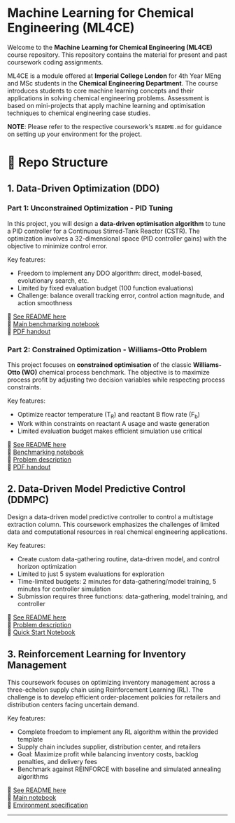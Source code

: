 # Machine Learning for Chemical Engineering (ML4CE)

Welcome to the **Machine Learning for Chemical Engineering (ML4CE)** course repository. This repository contains the material for present and past coursework coding assignments.

ML4CE is a module offered at **Imperial College London** for 4th Year MEng and MSc students in the **Chemical Engineering Department**. The course introduces students to core machine learning concepts and their applications in solving chemical engineering problems.  Assessment is based on mini-projects that apply machine learning and optimisation techniques to chemical engineering case studies.

**NOTE**: Please refer to the respective coursework's `README.md` for guidance on setting up your environment for the project. 

# 📂 Repo Structure

## 1. Data-Driven Optimization (DDO)

### Part 1: Unconstrained Optimization - PID Tuning

In this project, you will design a **data-driven optimisation algorithm** to tune a PID controller for a Continuous Stirred-Tank Reactor (CSTR). The optimization involves a 32-dimensional space (PID controller gains) with the objective to minimize control error.

Key features:
- Freedom to implement any DDO algorithm: direct, model-based, evolutionary search, etc.
- Limited by fixed evaluation budget (100 function evaluations)
- Challenge: balance overall tracking error, control action magnitude, and action smoothness

📖 [See README here](/DataDrivenOptimization/part1_unconstrained/README.md)  
📖 [Main benchmarking notebook](/DataDrivenOptimization/part1_unconstrained/ML4CE_CSTR_PID_CW.ipynb)  
📄 [PDF handout](/DataDrivenOptimization/part1_unconstrained/Coursework%20DDO%20Part%202.pdf)

### Part 2: Constrained Optimization - Williams-Otto Problem

This project focuses on **constrained optimisation** of the classic **Williams-Otto (WO)** chemical process benchmark. The objective is to maximize process profit by adjusting two decision variables while respecting process constraints.

Key features:
- Optimize reactor temperature (T<sub>R</sub>) and reactant B flow rate (F<sub>b</sub>)
- Work within constraints on reactant A usage and waste generation
- Limited evaluation budget makes efficient simulation use critical

📖 [See README here](/DataDrivenOptimization/part2_constrained/README.md)  
📖 [Benchmarking notebook](/DataDrivenOptimization/part2_constrained/ML4CE_WO_eval_algs.ipynb)  
📖 [Problem description](/DataDrivenOptimization/part2_constrained/ML4CE_WO_coursework.docx)  
📄 [PDF handout](/DataDrivenOptimization/part2_constrained/ML4CE_WO_coursework.pdf)

## 2. Data-Driven Model Predictive Control (DDMPC)

Design a data-driven model predictive controller to control a multistage extraction column. This coursework emphasizes the challenges of limited data and computational resources in real chemical engineering applications.

Key features:
- Create custom data-gathering routine, data-driven model, and control horizon optimization
- Limited to just 5 system evaluations for exploration
- Time-limited budgets: 2 minutes for data-gathering/model training, 5 minutes for controller simulation
- Submission requires three functions: data-gathering, model training, and controller

📖 [See README here](/DataDrivenMPC/readme.md)  
📖 [Problem description](/DataDrivenMPC/coursework_part_3.docx)  
📖 [Quick Start Notebook](/DataDrivenMPC/pc-gym/Quick_Start.ipynb)

## 3. Reinforcement Learning for Inventory Management

This coursework focuses on optimizing inventory management across a three-echelon supply chain using Reinforcement Learning (RL). The challenge is to develop efficient order-placement policies for retailers and distribution centers facing uncertain demand.

Key features:
- Complete freedom to implement any RL algorithm within the provided template
- Supply chain includes supplier, distribution center, and retailers
- Goal: Maximize profit while balancing inventory costs, backlog penalties, and delivery fees
- Benchmark against REINFORCE with baseline and simulated annealing algorithms

📖 [See README here](/ReinforcementLearning/README.md)  
📖 [Main notebook](/ReinforcementLearning/ML4CE_RL_INV_CW.ipynb)  
📖 [Environment specification](/ReinforcementLearning/ML4CE_RL_environment.py)


---
